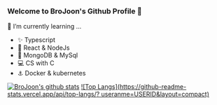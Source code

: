 ### Welcome to BroJoon's Github Profile 👋

🌱 I’m currently learning ...
- ✨ Typescript
- :sparkler: React & NodeJs
- :key: MongoDB & MySql
- 💻 CS with C
- :anchor: Docker & kubernetes

[![BroJoon's github stats](https://github-readme-stats.vercel.app/api?username=BroJoon&count_private=true&show_icons=true&theme=buefy&hide=issues,contribs)](https://github.com/anuraghazra/github-readme-stats)
[![Top Langs](https://github-readme-stats.vercel.app/api/top-langs/?
useranme=USERID&layout=compact)](https://github.com/BroJoon/github-readme-stats)
